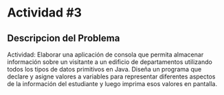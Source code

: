# Actividad #3

## Descripcion del Problema
Actividad: Elaborar una aplicación de consola que permita almacenar información sobre un visitante a un edificio de departamentos utilizando todos los tipos de datos primitivos en Java. Diseña un programa que declare y asigne valores a variables para representar diferentes aspectos de la información del estudiante y luego imprima esos valores en pantalla.